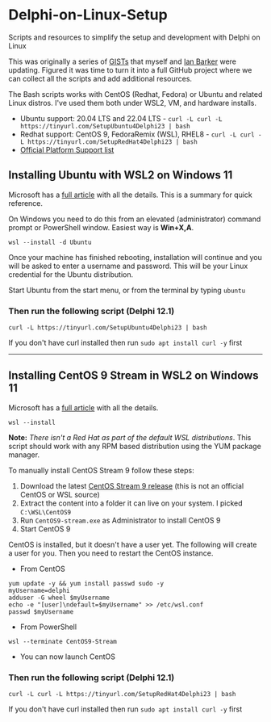 # Delphi-on-Linux-Setup
 Scripts and resources to simplify the setup and development with Delphi on Linux

 This was originally a series of [GISTs](https://gist.github.com/jimmckeeth/1cb657694d1ea18335782213097c8a33) that myself and [Ian Barker](https://gist.github.com/checkdigits/f910e3c4b308a25b31b9a5c1f23c5461) were updating. Figured it was time to turn it into a full GitHub project where we can collect all the scripts and add additional resources.

The Bash scripts works with CentOS (Redhat, Fedora) or Ubuntu and related Linux distros. I've used them both under WSL2, VM, and hardware installs.

* Ubuntu support: 20.04 LTS and 22.04 LTS - `curl -L curl -L https://tinyurl.com/SetupUbuntu4Delphi23 | bash`
* Redhat support: CentOS 9, FedoraRemix (WSL), RHEL8 -  `curl -L curl -L https://tinyurl.com/SetupRedHat4Delphi23 | bash`
* [Official Platform Support list](https://docwiki.embarcadero.com/PlatformStatus/en/Main_Page)

## Installing Ubuntu with WSL2 on Windows 11

Microsoft has a [full article](https://docs.microsoft.com/en-us/windows/wsl/install) with all the details. This is a summary for quick reference. 

On Windows you need to do this from an elevated (administrator) command prompt or PowerShell window. Easiest way is **Win+X,A**.
```
wsl --install -d Ubuntu
```

Once your machine has finished rebooting, installation will continue and you will be asked to enter a username and password. This will be your Linux credential for the Ubuntu distribution.

Start Ubuntu from the start menu, or from the terminal by typing `ubuntu`

### Then run the following script (Delphi 12.1)

```curl -L https://tinyurl.com/SetupUbuntu4Delphi23 | bash```

If you don't have curl installed then run `sudo apt install curl -y` first

***************

## Installing CentOS 9 Stream in WSL2 on Windows 11

Microsoft has a [full article](https://docs.microsoft.com/en-us/windows/wsl/install) with all the details.

`wsl --install`

**Note:** *There isn't a Red Hat as part of the default WSL distributions*. This script should work with any RPM based distribution using the YUM package manager.

To manually install CentOS Stream 9 follow these steps:

1. Download the latest [CentOS Stream 9 release](https://github.com/mishamosher/CentOS-WSL) (this is not an official CentOS or WSL source)
2. Extract the content into a folder it can live on your system. I picked `C:\WSL\CentOS9`
3. Run `CentOS9-stream.exe` as Administrator to install CentOS 9
4. Start CentOS 9

CentOS is installed, but it doesn't have a user yet. The following will create a user for you. Then you need to restart the CentOS instance.

* From CentOS
```
yum update -y && yum install passwd sudo -y
myUsername=delphi
adduser -G wheel $myUsername
echo -e "[user]\ndefault=$myUsername" >> /etc/wsl.conf
passwd $myUsername
```
* From PowerShell
```
wsl --terminate CentOS9-Stream
```
* You can now launch CentOS

### Then run the following script (Delphi 12.1)

```curl -L curl -L https://tinyurl.com/SetupRedHat4Delphi23 | bash```

If you don't have curl installed then run `sudo apt install curl -y` first

